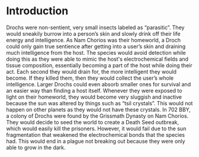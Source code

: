 # Introduction

Drochs were non-sentient, very small insects labeled as “parasitic”.
They would sneakily burrow into a person’s skin and slowly drink off their life energy and intelligence.
As Nam Chorios was their homeworld, a Droch could only gain true sentience after getting into a user’s skin and draining much intelligence from the host.
The species would avoid detection while doing this as they were able to mimic the host's electrochemical fields and tissue composition, essentially becoming a part of the host while doing their act.
Each second they would drain for, the more intelligent they would become.
If they killed them, then they would collect the user’s whole intelligence.
Larger Drochs could even absorb smaller ones for survival and an easier way than finding a host itself.
Whenever they were exposed to light on their homeworld, they would become very sluggish and inactive because the sun was altered by things such as “tsil crystals”.
This would not happen on other planets as they would not have these crystals.
In 702 BBY, a colony of Drochs were found by the Grissmath Dynasty on Nam Chorios.
They would decide to seed the world to create a Death Seed outbreak, which would easily kill the prisoners.
However, it would fail due to the sun fragmentation that weakened the electrochemical bonds that the species had.
This would end in a plague not breaking out because they were only able to grow in the dark.

